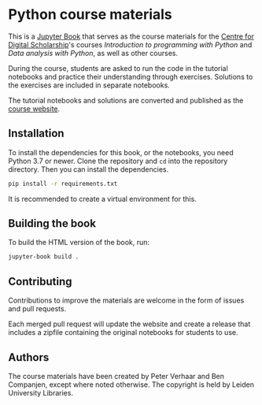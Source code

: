 # Python course materials

This is a [Jupyter Book][jb] that serves as the course materials for the
[Centre for Digital Scholarship][cds]'s courses *Introduction to programming
with Python* and *Data analysis with Python*, as well as other courses.

During the course, students are asked to run the code in the tutorial notebooks
and practice their understanding through exercises.
Solutions to the exercises are included in separate notebooks.

The tutorial notebooks and solutions are converted and published as the
[course website][web].

[jb]: https://jupyterbook.org/
[cds]: https://www.library.universiteitleiden.nl/about-us/centre-for-digital-scholarship
[web]: https://cdsleiden.github.io/python-tutorial/

## Installation

To install the dependencies for this book, or the notebooks, you need Python
3.7 or newer.
Clone the repository and `cd` into the repository directory.
Then you can install the dependencies.

```sh
pip install -r requirements.txt
```

It is recommended to create a virtual environment for this.

## Building the book

To build the HTML version of the book, run:

```sh
jupyter-book build .
```

## Contributing

Contributions to improve the materials are welcome in the form of issues and
pull requests.

Each merged pull request will update the website and create a release that
includes a zipfile containing the original notebooks for students to use.

## Authors

The course materials have been created by Peter Verhaar and Ben Companjen,
except where noted otherwise.
The copyright is held by Leiden University Libraries.

